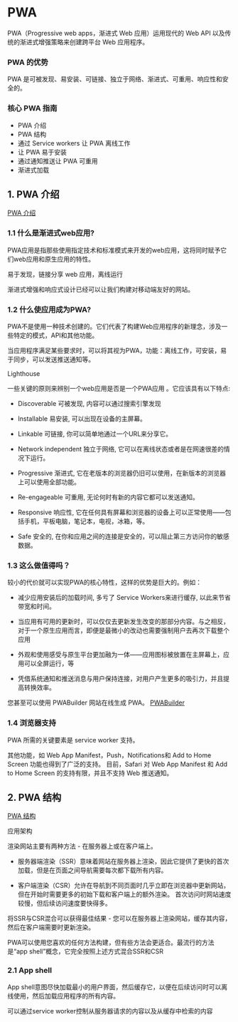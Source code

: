 # PWA
PWA（Progressive web apps，渐进式 Web 应用）运用现代的 Web API 以及传统的渐进式增强策略来创建跨平台 Web 应用程序。

### PWA 的优势
PWA 是可被发现、易安装、可链接、独立于网络、渐进式、可重用、响应性和安全的。

### 核心 PWA 指南
- PWA 介绍
- PWA 结构
- 通过 Service workers 让 PWA 离线工作
- 让 PWA 易于安装
- 通过通知推送让 PWA 可重用
- 渐进式加载

## 1. PWA 介绍
[PWA 介绍](https://developer.mozilla.org/zh-CN/docs/Web/Progressive_web_apps/Introduction)

### 1.1 什么是渐进式web应用?

PWA应用是指那些使用指定技术和标准模式来开发的web应用，这将同时赋予它们web应用和原生应用的特性。

易于发现，链接分享 web 应用，离线运行

渐进式增强和响应式设计已经可以让我们构建对移动端友好的网站。

### 1.2 什么使应用成为PWA?
PWA不是使用一种技术创建的。它们代表了构建Web应用程序的新理念，涉及一些特定的模式，API和其他功能。

当应用程序满足某些要求时，可以将其视为PWA，功能：离线工作，可安装，易于同步，可以发送推送通知等。

Lighthouse

一些关键的原则来辨别一个web应用是否是一个PWA应用
。它应该具有以下特点:

- Discoverable 可被发现, 内容可以通过搜索引擎发现

- Installable 易安装, 可以出现在设备的主屏幕。

- Linkable 可链接, 你可以简单地通过一个URL来分享它。 

- Network independent 独立于网络, 它可以在离线状态或者是在网速很差的情况下运行。

- Progressive 渐进式, 它在老版本的浏览器仍旧可以使用，在新版本的浏览器上可以使用全部功能。

- Re-engageable 可重用, 无论何时有新的内容它都可以发送通知。

- Responsive 响应性, 它在任何具有屏幕和浏览器的设备上可以正常使用——包括手机，平板电脑，笔记本，电视，冰箱，等。

- Safe 安全的, 在你和应用之间的连接是安全的，可以阻止第三方访问你的敏感数据。

### 1.3 这么做值得吗？

较小的代价就可以实现PWA的核心特性，这样的优势是巨大的。例如：

- 减少应用安装后的加载时间, 多亏了 Service Workers来进行缓存, 以此来节省带宽和时间。

- 当应用有可用的更新时，可以仅仅去更新发生改变的那部分内容。与之相反，对于一个原生应用而言，即便是最微小的改动也需要强制用户去再次下载整个应用

- 外观和使用感受与原生平台更加融为一体——应用图标被放置在主屏幕上，应用可以全屏运行，等

- 凭借系统通知和推送消息与用户保持连接，对用户产生更多的吸引力，并且提高转换效率。


您甚至可以使用 PWABuilder 网站在线生成 PWA。
[PWABuilder](https://www.pwabuilder.com/)


### 1.4 浏览器支持

PWA 所需的关键要素是 service worker 支持。

其他功能，如 Web App Manifest，Push，Notifications和 Add to Home Screen 功能也得到了广泛的支持。 目前，Safari 对 Web App Manifest 和 Add to Home Screen 的支持有限，并且不支持 Web 推送通知。

## 2. PWA 结构
[PWA 结构](https://developer.mozilla.org/zh-CN/docs/Web/Progressive_web_apps/App_structure)

应用架构

渲染网站主要有两种方法 - 在服务器上或在客户端上。

- 服务器端渲染（SSR）意味着网站在服务器上渲染，因此它提供了更快的首次加载，但是在页面之间导航需要每次都下载所有内容。

- 客户端渲染（CSR）允许在导航到不同页面时几乎立即在浏览器中更新网站，但在开始时需要更多的初始下载和客户端上的额外渲染。 首次访问时网站速度较慢，但后续访问速度要快得多。

将SSR与CSR混合可以获得最佳结果 - 您可以在服务器上渲染网站，缓存其内容，然后在客户端需要时更新渲染。 

PWA可以使用您喜欢的任何方法构建，但有些方法会更适合。最流行的方法是“app shell”概念，它完全按照上述方式混合SSR和CSR

### 2.1 App shell
App shell意图尽快加载最小的用户界面，然后缓存它，以便在后续访问时可以离线使用，然后加载应用程序的所有内容。

可以通过service worker控制从服务器请求的内容以及从缓存中检索的内容